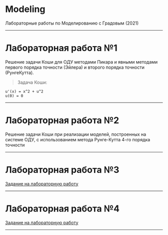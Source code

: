 # Modeling
Лабораторные работы по Моделированию с Градовым (2021)

---

# Лабораторная работа №1    

Решениe задачи Коши для ОДУ методами Пикара и явными методами первого порядка точности (Эйлера) и второго порядка точности (РунгеКутта).  
> Задача Коши:  
```
u'(x) = x^2 + u^2
u(0) = 0
```

---

# Лабораторная работа №2  

Решение задачи Коши при реализации моделей, построенных на системе ОДУ, с использованием метода Рунге-Кутта
4-го порядка точности  

---

# Лабораторная работа №3

[Задание на лабораторную работу](https://github.com/Bryanskaya/Modeling/blob/main/lab_03/docs/29-03-2021-%D0%97%D0%B0%D0%B4%D0%B0%D0%BD%D0%B8%D0%B5_%D0%BD%D0%B0_%D0%BB%D0%B0%D0%B1_%D1%80%D0%B0%D0%B1__3.pdf)

---

# Лабораторная работа №4

[Задание на лабораторную работу](https://github.com/Bryanskaya/Modeling/blob/main/lab_04/docs/11-04-2021-%D0%97%D0%B0%D0%B4%D0%B0%D0%BD%D0%B8%D0%B5_%D0%BD%D0%B0_%D0%BB%D0%B0%D0%B1_%D1%80%D0%B0%D0%B1__4.pdf)

---
